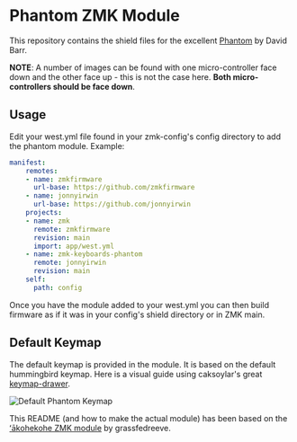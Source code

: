 # Phantom ZMK Module

This repository contains the shield files for the excellent [Phantom](https://github.com/davidphilipbarr/phantom) by David Barr.

**NOTE**: A number of images can be found with one micro-controller face down and the other face up - this is not the case here. **Both micro-controllers should be face down**.

## Usage

Edit your west.yml file found in your zmk-config's config directory to add the phantom module. Example:

```yaml
manifest:
    remotes:
    - name: zmkfirmware
      url-base: https://github.com/zmkfirmware
    - name: jonnyirwin
      url-base: https://github.com/jonnyirwin
    projects:
    - name: zmk
      remote: zmkfirmware
      revision: main
      import: app/west.yml
    - name: zmk-keyboards-phantom
      remote: jonnyirwin
      revision: main
    self:
      path: config
```
Once you have the module added to your west.yml you can then build firmware as if it was in your config's shield directory or in ZMK main.

## Default Keymap
The default keymap is provided in the module. It is based on the default hummingbird keymap. Here is a visual guide using caksoylar's great [keymap-drawer](https://keymap-drawer.streamlit.app).

![Default Phantom Keymap](https://raw.githubusercontent.com/jonnyirwin/zmk-keyboards-phantom/blob/main/img/default_keymap.svg)

This README (and how to make the actual module) has been based on the [ʻākohekohe ZMK module](https://github.com/grassfedreeve/zmk-keyboards-akohekohe
) by grassfedreeve.
